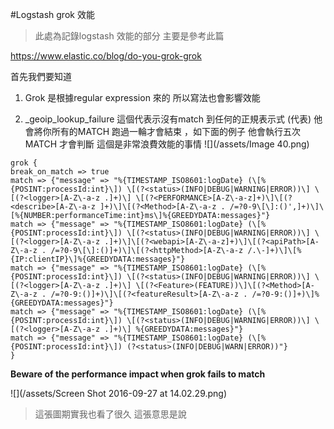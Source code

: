 #Logstash grok 效能

>此處為記錄logstash 效能的部分
>主要是參考此篇

https://www.elastic.co/blog/do-you-grok-grok

首先我們要知道

1. Grok 是根據regular expression 來的 所以寫法也會影響效能

2. _geoip_lookup_failure 這個代表示沒有match 到任何的正規表示式 (代表) 他會將你所有的MATCH 跑過一輪才會結束 ，如下面的例子 他會執行五次MATCH 才會判斷 這個是非常浪費效能的事情
![](/assets/Image 40.png) 

```
grok {
break_on_match => true
match => {"message" => "%{TIMESTAMP_ISO8601:logDate} (\[%{POSINT:processId:int}\]) \[(?<status>(INFO|DEBUG|WARNING|ERROR))\] \[(?<logger>[A-Z\-a-z .]+)\] \[(?<PERFORMANCE>[A-Z\-a-z]+)\]\[(?<describe>[A-Z\-a-z ]+)\]\[(?<Method>[A-Z\-a-z . /=?0-9\[\]:()',]+)\]\[%{NUMBER:performanceTime:int}ms\]%{GREEDYDATA:messages}"}
match => {"message" => "%{TIMESTAMP_ISO8601:logDate} (\[%{POSINT:processId:int}\]) \[(?<status>(INFO|DEBUG|WARNING|ERROR))\] \[(?<logger>[A-Z\-a-z .]+)\]\[(?<webapi>[A-Z\-a-z]+)\]\[(?<apiPath>[A-Z\-a-z . /=?0-9\[\]:()]+)\]\[(?<httpMethod>[A-Z\-a-z /.\-]+)\]\[%{IP:clientIP}\]%{GREEDYDATA:messages}"}
match => {"message" => "%{TIMESTAMP_ISO8601:logDate} (\[%{POSINT:processId:int}\]) \[(?<status>(INFO|DEBUG|WARNING|ERROR))\] \[(?<logger>[A-Z\-a-z .]+)\] \[(?<Feature>(FEATURE))\]\[(?<Method>[A-Z\-a-z . /=?0-9:()]+)\]\[(?<featureResult>[A-Z\-a-z . /=?0-9:()]+)\]%{GREEDYDATA:messages}"}
match => {"message" => "%{TIMESTAMP_ISO8601:logDate} (\[%{POSINT:processId:int}\]) \[(?<status>(INFO|DEBUG|WARNING|ERROR))\] \[(?<logger>[A-Z\-a-z .]+)\] %{GREEDYDATA:messages}"}
match => {"message" => "%{TIMESTAMP_ISO8601:logDate} (\[%{POSINT:processId:int}\]) (?<status>(INFO|DEBUG|WARN|ERROR))"}
}

```

**Beware of the performance impact when grok fails to match**

![](/assets/Screen Shot 2016-09-27 at 14.02.29.png)
>這張圖期實我也看了很久 這張意思是說